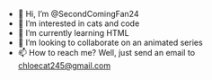 - 👋 Hi, I’m @SecondComingFan24
- 👀 I’m interested in cats and code
- 🌱 I’m currently learning HTML
- 💞️ I’m looking to collaborate on an animated series
- 📫 How to reach me? Well, just send an email to chloecat245@gmail.com

<!---
SecondComingFan24/SecondComingFan24 is a ✨ special ✨ repository because its `README.md` (this file) appears on your GitHub profile.
You can click the Preview link to take a look at your changes.
--->
